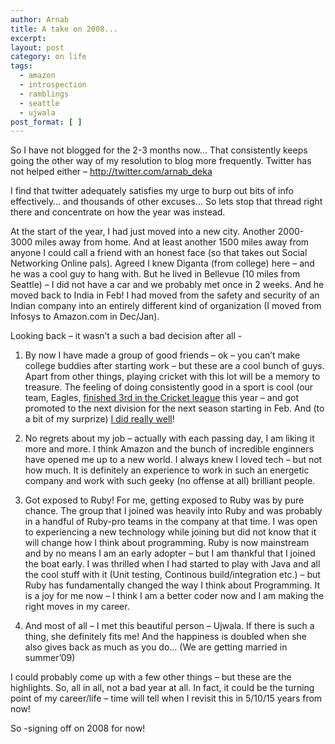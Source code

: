 ```yaml
---
author: Arnab
title: A take on 2008...
excerpt:
layout: post
category: on life
tags:
  - amazon
  - introspection
  - ramblings
  - seattle
  - ujwala
post_format: [ ]
---
```

So I have not blogged for the 2-3 months now… That consistently keeps going the other way of my resolution to blog more frequently. Twitter has not helped either – <http://twitter.com/arnab_deka>

I find that twitter adequately satisfies my urge to burp out bits of info effectively… and thousands of other excuses… So lets stop that thread right there and concentrate on how the year was instead.

At the start of the year, I had just moved into a new city. Another 2000-3000 miles away from home. And at least another 1500 miles away from anyone I could call a friend with an honest face (so that takes out Social Networking Online pals). Agreed I knew Diganta (from college) here – and he was a cool guy to hang with. But he lived in Bellevue (10 miles from Seattle) – I did not have a car and we probably met once in 2 weeks. And he moved back to India in Feb! I had moved from the safety and security of an Indian company into an entirely different kind of organization (I moved from Infosys to Amazon.com in Dec/Jan).

Looking back – it wasn’t a such a bad decision after all -

1) By now I have made a group of good friends – ok – you can’t make college buddies after starting work – but these are a cool bunch of guys. Apart from other things, playing cricket with this lot will be a memory to treasure. The feeling of doing consistently good in a sport is cool (our team, Eagles, [finished 3rd in the Cricket league][1] this year – and got promoted to the next division for the next season starting in Feb. And (to a bit of my surprize) [I did really well][2]!

2) No regrets about my job – actually with each passing day, I am liking it more and more. I think Amazon and the bunch of incredible enginners have opened me up to a new world. I always knew I loved tech – but not how much. It is definitely an experience to work in such an energetic company and work with such geeky (no offense at all) brilliant people.

3) Got exposed to Ruby! For me, getting exposed to Ruby was by pure chance. The group that I joined was heavily into Ruby and was probably in a handful of Ruby-pro teams in the company at that time. I was open to experiencing a new technology while joining but did not know that it will change how I think about programming. Ruby is now mainstream and by no means I am an early adopter – but I am thankful that I joined the boat early. I was thrilled when I had started to play with Java and all the cool stuff with it (Unit testing, Continous build/integration etc.) – but Ruby has fundamentally changed the way I think about Programming. It is a joy for me now – I think I am a better coder now and I am making the right moves in my career.

4) And most of all – I met this beautiful person – Ujwala. If there is such a thing, she definitely fits me! And the happiness is doubled when she also gives back as much as you do… (We are getting married in summer’09)

I could probably come up with a few other things – but these are the highlights. So, all in all, not a bad year at all. In fact, it could be the turning point of my career/life – time will tell when I revisit this in 5/10/15 years from now!

So -signing off on 2008 for now!

 [1]: http://arcl.org/Pages/UI/DivHome.aspx?league_id=8&season_id=13
 [2]: http://arcl.org/Pages/UI/TeamStats.aspx?team_id=1235&league_id=8&season_id=13